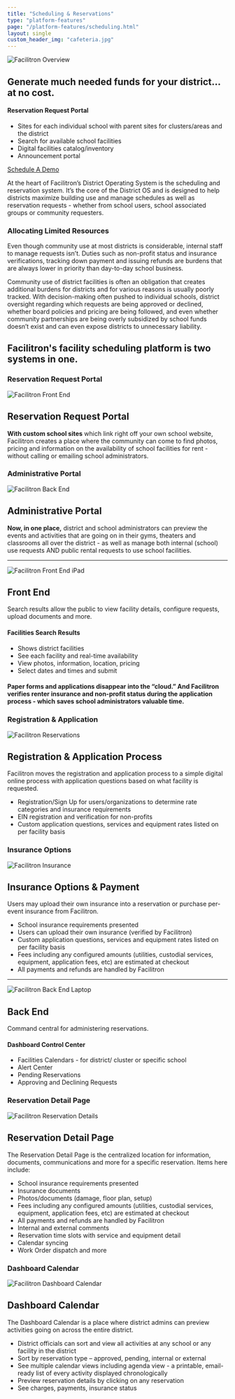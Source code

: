 ```yaml
---
title: "Scheduling & Reservations"
type: "platform-features"
page: "/platform-features/scheduling.html"
layout: single
custom_header_img: "cafeteria.jpg"
---
```


<!-- overview-section -->
<div class="container-fluid my-5">
  <div class="row">
    <div class="col-md-6">
      <img class="img-fluid" src="/images/overview/overview-01.jpg" alt="Facilitron Overview">
    </div>
    <div class="col-md-6" style="align-self:center">
      <h2 class="h2-responsive">Generate much needed funds for your district… at no cost.</h2>
      <h4 class="h4-responsive mb-3">Reservation Request Portal</h4>
      <ul>
        <li>Sites for each individual school with parent sites for clusters/areas and the district</li>
        <li>Search for available school facilities</li>
        <li>Digital facilities catalog/inventory</li>
        <li>Announcement portal</li>
      </ul>
      <a href="https://facilitron.drift.com/getstarted?schedule?schedule" target="_blank" class="btn btn-primary my-4 mx-auto">Schedule A Demo</a>
    </div>
  </div>
</div>
<!-- /.overview-section -->

<p>At the heart of Facilitron’s District Operating System is the scheduling and reservation system. It’s the core of the District OS and is designed to help districts maximize building use and manage schedules as well as reservation requests - whether from school users, school associated groups or community requesters.</p>

<h3 class="h3-responisve">Allocating Limited Resources</h3>
<p>Even though community use at most districts is considerable, internal staff to manage requests isn’t. Duties such as non-profit status and insurance verifications, tracking down payment and issuing refunds are burdens that are always lower in priority than day-to-day school business.</p>

<p>Community use of district facilities is often an obligation that creates additional burdens for districts and for various reasons is usually poorly tracked. With decision-making often pushed to individual schools, district oversight regarding which requests are being approved or declined, whether board policies and pricing are being followed, and even whether community partnerships are being overly subsidized by school funds doesn’t exist and can even expose districts to unnecessary liability.</p>

<!-- front-end-back-end-section -->
<div class="container-fluid my-5">
  <div class="row mb-5">
    <div class="col">
      <h2 class="h2-responsive text-center">Facilitron's facility scheduling platform is two systems in one.</h2>
    </div>
  </div>
  <div class="row mb-5">
    <div class="col-md-6 d-flex align-items-stretch">
      <div class="card my-3">
        <h3 class="card-header text-center text-white primary-color mb-5">Reservation Request Portal</h3>
        <img class="img-fluid" src="/images/overview/overview-02.jpg" alt="Facilitron Front End">
        <div class="card-body">
          <h2 class="h2-responsive mb-3 text-center">Reservation Request Portal</h2>
          <p><strong>With custom school sites</strong> which link right off your own school website, Facilitron creates a place where the community can come to find photos, pricing and information on the availability of school facilities for rent - without
            calling or emailing school administrators.</p>
        </div>
      </div>
    </div>
    <div class="col-md-6 d-flex align-items-stretch">
      <div class="card my-3">
        <h3 class="card-header text-center text-white primary-color mb-5">Administrative Portal</h3>
        <img class="img-fluid" src="/images/overview/overview-03.jpg" alt="Facilitron Back End">
        <div class="card-body">
          <h2 class="h2-responsive mb-3 text-center">Administrative Portal</h2>
          <p><strong>Now, in one place,</strong> district and school administrators can preview the events and activities that are going on in their gyms, theaters and classrooms all over the district - as well as manage both internal (school) use requests
            AND public rental requests to use school facilities.</p>
        </div>
      </div>
    </div>
  </div>
  <hr>
</div>
<!-- /.fb-section -->

<!-- front-end-section -->
<div class="container-fluid mb-5">
  <div class="row align-items-end">
    <div class="col-lg-7">
      <img class="img-fluid" src="/images/overview/overview-04.jpg" alt="Facilitron Front End iPad">
    </div>
    <div class="col-lg-5">
      <h2 class="h1-responsive text-uppercase py-3">Front End</h2>
      <p class="h2-responsive">Search results allow the public to view facility details, configure requests, upload documents and more.</p>
      <h4 class="h4-responsive">Facilities Search Results</h4>
      <ul>
        <li>Shows district facilities</li>
        <li>See each facility and real-time availability</li>
        <li>View photos, information, location, pricing</li>
        <li>Select dates and times and submit</li>
      </ul>
    </div>
  </div>

  <div class="row">
    <div class="col my-5">
      <h4 class="h3-responsive text-center">Paper forms and applications disappear into the “cloud.” And Facilitron verifies renter insurance and non-profit status during the application process - which saves school administrators valuable time.</h4>
    </div>
  </div>

  <div class="row">
    <div class="col-md-6 d-flex align-items-stretch">
      <div class="card my-3">
        <h3 class="card-header text-center text-white primary-color mb-5">Registration &amp; Application</h3>
        <img class="img-fluid" src="/images/overview/overview-05.png" alt="Facilitron Reservations">
        <div class="card-body">
          <h2 class="h2-responsive mb-3 text-center">Registration &amp; Application Process</h2>
          <p>Facilitron moves the registration and application process to a simple digital online process with application questions based on what facility is requested.</p>
          <ul>
            <li>Registration/Sign Up for users/organizations to determine rate categories and insurance requirements</li>
            <li>EIN registration and verification for non-profits</li>
            <li>Custom application questions, services and equipment rates listed on per facility basis</li>
          </ul>
        </div>
      </div>
    </div>
    <div class="col-md-6 d-flex align-items-stretch">
      <div class="card my-3">
        <h3 class="card-header text-center text-white primary-color mb-5">Insurance Options</h3>
        <img class="img-fluid" src="/images/overview/overview-06.png" alt="Facilitron Insurance">
        <div class="card-body">
          <h2 class="h2-responsive mb-3 text-center">Insurance Options &amp; Payment</h2>
          <p>Users may upload their own insurance into a reservation or purchase per-event insurance from Facilitron.</p>
          <ul>
            <li>School insurance requirements presented</li>
            <li>Users can upload their own insurance (verified by Facilitron)</li>
            <li>Custom application questions, services and equipment rates listed on per facility basis</li>
            <li>Fees including any configured amounts (utilities, custodial services, equipment, application fees, etc) are estimated at checkout</li>
            <li>All payments and refunds are handled by Facilitron</li>
          </ul>
        </div>
      </div>
    </div>
  </div>
</div>
<hr>
<!-- /.front-end-section -->

<!-- back-end-section -->
<div class="container-fluid mb-5">
  <div class="row mb-5 align-items-end">
    <div class="col-lg-7">
      <img class="img-fluid" src="/images/overview/overview-07.jpg" alt="Facilitron Back End Laptop">
    </div>
    <div class="col-lg-5">
      <h2 class="h1-responsive text-uppercase py-3">Back End</h2>
      <p class="h2-responsive">Command central for administering reservations.</p>
      <h4 class="h4-responsive">Dashboard Control Center</h4>
      <ul>
        <li>Facilities Calendars - for district/ cluster or specific school</li>
        <li>Alert Center</li>
        <li>Pending Reservations</li>
        <li>Approving and Declining Requests</li>
      </ul>
    </div>
  </div>

  <div class="row">
    <!-- reservation-detail -->
    <div class="col-lg-6 d-flex align-items-stretch">
      <div class="card my-3">
        <h3 class="card-header text-center text-white primary-color mb-5">Reservation Detail Page</h3>
        <img class="img-fluid" src="/images/overview/overview-08.jpg" alt="Facilitron Reservation Details">
        <div class="card-body">
          <h2 class="h2-responsive mb-3 text-center">Reservation Detail Page</h2>
          <p>The Reservation Detail Page is the centralized location for information, documents, communications and more for a specific reservation. Items here include:</p>
          <ul>
            <li>School insurance requirements presented</li>
            <li>Insurance documents</li>
            <li>Photos/documents (damage, floor plan, setup)</li>
            <li>Fees including any configured amounts (utilities, custodial services, equipment, application fees, etc) are estimated at checkout</li>
            <li>All payments and refunds are handled by Facilitron</li>
            <li>Internal and external comments</li>
            <li>Reservation time slots with service and equipment detail</li>
            <li>Calendar syncing</li>
            <li>Work Order dispatch and more</li>
          </ul>
        </div>
      </div>
    </div>
    <!-- dashboard-calendar -->
    <div class="col-lg-6 d-flex align-items-stretch">
      <div class="card my-3">
        <h3 class="card-header text-center text-white primary-color mb-5">Dashboard Calendar</h3>
        <img class="img-fluid" src="/images/overview/overview-07.png" alt="Facilitron Dashboard Calendar">
        <div class="card-body">
          <h2 class="h2-responsive mb-3 text-center">Dashboard Calendar</h2>
          <p>The Dashboard Calendar is a place where district admins can preview activities going on across the entire district.</p>
          <ul>
            <li>District officials can sort and view all activities at any school or any facility in the district</li>
            <li>Sort by reservation type – approved, pending, internal or external</li>
            <li>See multiple calendar views including agenda view - a printable, email-ready list of every activity displayed chronologically</li>
            <li>Preview reservation details by clicking on any reservation</li>
            <li>See charges, payments, insurance status</li>
          </ul>
        </div>
      </div>
    </div>

  </div>
</div>

<!-- /.back-end-section -->
